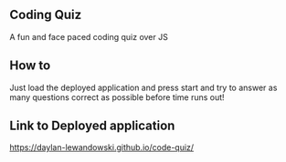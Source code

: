 ## Coding Quiz
A fun and face paced coding quiz over JS 

## How to
Just load the deployed application and press start and try to answer as many questions
correct as possible before time runs out!

## Link to Deployed application

https://daylan-lewandowski.github.io/code-quiz/
